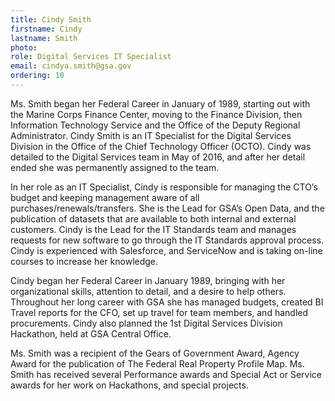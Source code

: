 ```yaml
---
title: Cindy Smith
firstname: Cindy
lastname: Smith
photo:
role: Digital Services IT Specialist
email: cindya.smith@gsa.gov
ordering: 10
---
```


Ms. Smith began her Federal Career in January of 1989, starting out with the Marine Corps Finance Center, moving to the Finance Division, then Information Technology Service and the Office of the Deputy Regional Administrator.  Cindy Smith is an IT Specialist for the Digital Services Division in the Office of the Chief Technology Officer (OCTO).  Cindy was detailed to the Digital Services team in May of 2016, and after her detail ended she was permanently assigned to the team.

In her role as an IT Specialist, Cindy is responsible for managing the CTO’s budget and keeping management aware of all purchases/renewals/transfers.  She is the Lead for GSA’s Open Data, and the publication of datasets that are available to both internal and external customers.  Cindy is the Lead for the IT Standards team and manages requests for new software to go through the IT Standards approval process.  Cindy is experienced with Salesforce, and ServiceNow and is taking on-line courses to increase her knowledge.

Cindy began her Federal Career in January 1989, bringing with her organizational skills, attention to detail, and a desire to help others.  Throughout her long career with GSA she has managed budgets, created BI Travel reports for the CFO,  set up travel for team members, and handled procurements.  Cindy also planned the 1st Digital Services Division Hackathon, held at GSA Central Office.

Ms. Smith was a recipient of the Gears of Government Award, Agency Award for the publication of The Federal Real Property Profile Map.  Ms. Smith has received several Performance awards and Special Act or Service awards for her work on Hackathons, and special projects.
